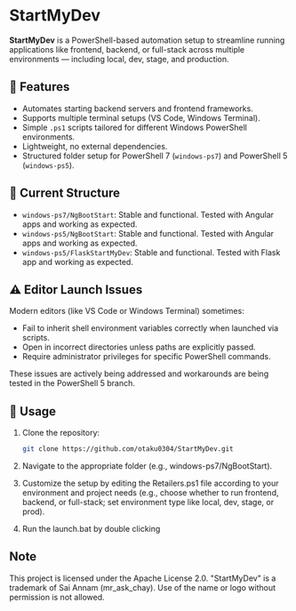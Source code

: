# StartMyDev

**StartMyDev** is a PowerShell-based automation setup to streamline running applications like frontend, backend, or full-stack across multiple environments — including local, dev, stage, and production.

## 🚀 Features

- Automates starting backend servers and frontend frameworks.
- Supports multiple terminal setups (VS Code, Windows Terminal).
- Simple `.ps1` scripts tailored for different Windows PowerShell environments.
- Lightweight, no external dependencies.
- Structured folder setup for PowerShell 7 (`windows-ps7`) and PowerShell 5 (`windows-ps5`).

## 📁 Current Structure

- `windows-ps7/NgBootStart`: Stable and functional. Tested with Angular apps and working as expected.
- `windows-ps5/NgBootStart`: Stable and functional. Tested with Angular apps and working as expected.
- `windows-ps5/FlaskStartMyDev`: Stable and functional. Tested with Flask app and working as expected.

## ⚠️ Editor Launch Issues

Modern editors (like VS Code or Windows Terminal) sometimes:
- Fail to inherit shell environment variables correctly when launched via scripts.
- Open in incorrect directories unless paths are explicitly passed.
- Require administrator privileges for specific PowerShell commands.

These issues are actively being addressed and workarounds are being tested in the PowerShell 5 branch.

## 📌 Usage

1. Clone the repository:
   ```bash
   git clone https://github.com/otaku0304/StartMyDev.git
2. Navigate to the appropriate folder (e.g., windows-ps7/NgBootStart).
3. Customize the setup by editing the Retailers.ps1 file according to your environment and project needs (e.g., choose whether to run frontend, backend, or full-stack; set environment type like local, dev, stage, or prod).

4. Run the launch.bat by double clicking 


## Note

This project is licensed under the Apache License 2.0.
"StartMyDev" is a trademark of Sai Annam (mr_ask_chay). Use of the name or logo without permission is not allowed.
